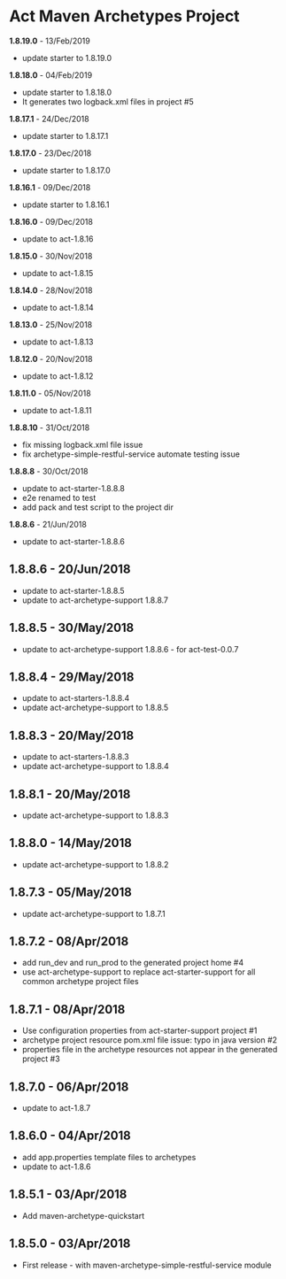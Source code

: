 # Act Maven Archetypes Project

**1.8.19.0** - 13/Feb/2019
* update starter to 1.8.19.0

**1.8.18.0** - 04/Feb/2019
* update starter to 1.8.18.0
* It generates two logback.xml files in project #5

**1.8.17.1** - 24/Dec/2018
* update starter to 1.8.17.1

**1.8.17.0** - 23/Dec/2018
* update starter to 1.8.17.0

**1.8.16.1** - 09/Dec/2018
* update starter to 1.8.16.1

**1.8.16.0** - 09/Dec/2018
* update to act-1.8.16

**1.8.15.0** - 30/Nov/2018
* update to act-1.8.15

**1.8.14.0** - 28/Nov/2018
* update to act-1.8.14

**1.8.13.0** - 25/Nov/2018
* update to act-1.8.13

**1.8.12.0** - 20/Nov/2018
* update to act-1.8.12

**1.8.11.0** - 05/Nov/2018
* update to act-1.8.11

**1.8.8.10** - 31/Oct/2018
* fix missing logback.xml file issue
* fix archetype-simple-restful-service automate testing issue

**1.8.8.8** - 30/Oct/2018
* update to act-starter-1.8.8.8
* e2e renamed to test
* add pack and test script to the project dir

**1.8.8.6** - 21/Jun/2018

* update to act-starter-1.8.8.6

## 1.8.8.6 - 20/Jun/2018
* update to act-starter-1.8.8.5
* update to act-archetype-support 1.8.8.7

## 1.8.8.5 - 30/May/2018
* update to act-archetype-support 1.8.8.6 - for act-test-0.0.7

## 1.8.8.4 - 29/May/2018
* update to act-starters-1.8.8.4
* update act-archetype-support to 1.8.8.5

## 1.8.8.3 - 20/May/2018
* update to act-starters-1.8.8.3
* update act-archetype-support to 1.8.8.4

## 1.8.8.1 - 20/May/2018
* update act-archetype-support to 1.8.8.3

## 1.8.8.0 - 14/May/2018
* update act-archetype-support to 1.8.8.2

## 1.8.7.3 - 05/May/2018
* update act-archetype-support to 1.8.7.1

## 1.8.7.2 - 08/Apr/2018
* add run_dev and run_prod to the generated project home #4
* use act-archetype-support to replace act-starter-support for all common archetype project files

## 1.8.7.1 - 08/Apr/2018
* Use configuration properties from act-starter-support project #1
* archetype project resource pom.xml file issue: typo in java version #2
* properties file in the archetype resources not appear in the generated project #3

## 1.8.7.0 - 06/Apr/2018
* update to act-1.8.7

## 1.8.6.0 - 04/Apr/2018
* add app.properties template files to archetypes
* update to act-1.8.6

## 1.8.5.1 - 03/Apr/2018
* Add maven-archetype-quickstart

## 1.8.5.0 - 03/Apr/2018
* First release - with maven-archetype-simple-restful-service module
